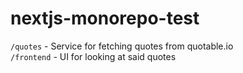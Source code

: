 # nextjs-monorepo-test

`/quotes` - Service for fetching quotes from quotable.io  
`/frontend` - UI for looking at said quotes
